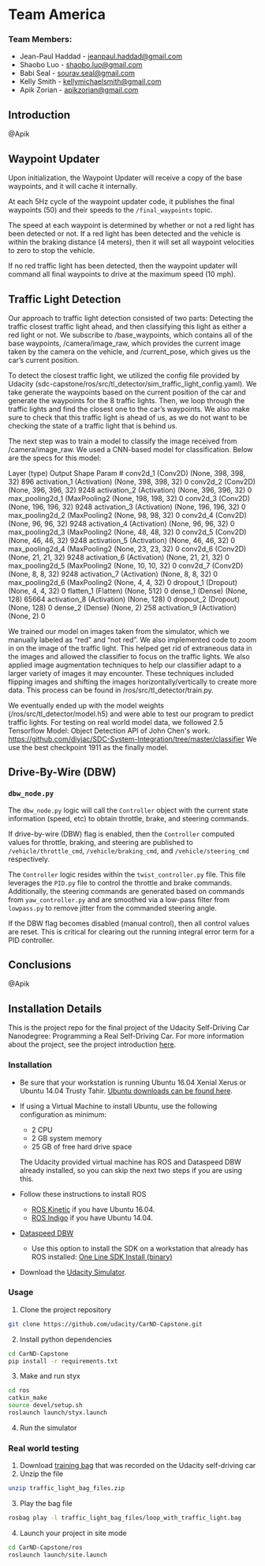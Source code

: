 # Team America

### Team Members:
* Jean-Paul Haddad - jeanpaul.haddad@gmail.com
* Shaobo Luo - shaobo.luo@gmail.com
* Babi Seal - sourav.seal@gmail.com
* Kelly Smith - kellymichaelsmith@gmail.com
* Apik Zorian - apikzorian@gmail.com

## Introduction
@Apik

## Waypoint Updater
Upon initialization, the Waypoint Updater will receive a copy of the base waypoints, and it will cache it internally.  

At each 5Hz cycle of the waypoint updater code, it publishes the final waypoints (50) and their speeds to the `/final_waypoints` topic.

The speed at each waypoint is determined by whether or not a red light has been detected or not.  If a red light has been detected and the vehicle is within the braking distance (4 meters), then it will set all waypoint velocities to zero to stop the vehicle.

If no red traffic light has been detected, then the waypoint updater will command all final waypoints to drive at the maximum speed (10 mph). 

## Traffic Light Detection
Our approach to traffic light detection consisted of two parts: Detecting the traffic closest traffic light ahead, and then classifying this light as either a red light or not.  We subscribe to /base_waypoints, which contains all of the base waypoints, /camera/image_raw, which provides the current image taken by the camera on the vehicle, and /current_pose, which gives us the car’s current position.  

To detect the closest traffic light, we utilized the config file provided by Udacity (sdc-capstone/ros/src/tl_detector/sim_traffic_light_config.yaml). We take generate the waypoints based on the current position of the car and generate the waypoints for the 8 traffic lights. Then, we loop through the traffic lights and find the closest one to the car’s waypoints. We also make sure to check that this traffic light is ahead of us, as we do not want to be checking the state of a traffic light that is behind us.

The next step was to train a model to classify the image received from /camera/image_raw. We used a CNN-based model for classification. Below are the specs for this model:

Layer (type)                 Output Shape              Param #
conv2d_1 (Conv2D)            (None, 398, 398, 32)      896
activation_1 (Activation)    (None, 398, 398, 32)      0
conv2d_2 (Conv2D)            (None, 396, 396, 32)      9248 
activation_2 (Activation)    (None, 396, 396, 32)      0
max_pooling2d_1 (MaxPooling2 (None, 198, 198, 32)      0
conv2d_3 (Conv2D)            (None, 196, 196, 32)      9248
activation_3 (Activation)    (None, 196, 196, 32)      0
max_pooling2d_2 (MaxPooling2 (None, 98, 98, 32)        0
conv2d_4 (Conv2D)            (None, 96, 96, 32)        9248
activation_4 (Activation)    (None, 96, 96, 32)        0
max_pooling2d_3 (MaxPooling2 (None, 48, 48, 32)        0
conv2d_5 (Conv2D)            (None, 46, 46, 32)        9248
activation_5 (Activation)    (None, 46, 46, 32)        0
max_pooling2d_4 (MaxPooling2 (None, 23, 23, 32)        0
conv2d_6 (Conv2D)            (None, 21, 21, 32)        9248
activation_6 (Activation)    (None, 21, 21, 32)        0
max_pooling2d_5 (MaxPooling2 (None, 10, 10, 32)        0
conv2d_7 (Conv2D)            (None, 8, 8, 32)          9248
activation_7 (Activation)    (None, 8, 8, 32)          0
max_pooling2d_6 (MaxPooling2 (None, 4, 4, 32)          0
dropout_1 (Dropout)          (None, 4, 4, 32)          0
flatten_1 (Flatten)          (None, 512)               0
dense_1 (Dense)              (None, 128)               65664
activation_8 (Activation)    (None, 128)               0
dropout_2 (Dropout)          (None, 128)               0
dense_2 (Dense)              (None, 2)                 258
activation_9 (Activation)    (None, 2)                 0
 

We trained our model on images taken from the simulator, which we manually labeled as “red” and “not red”. We also implemented code to zoom in on the image of the traffic light. This helped get rid of extraneous data in the images and allowed the classifier to focus on the traffic lights. We also applied image augmentation techniques to help our classifier adapt to a larger variety of images it may encounter. These techniques included flipping images and shifting the images horizontally/vertically to create more data. This process can be found in /ros/src/tl_detector/train.py. 

We eventually ended up with the model weights (/ros/src/tl_detector/model.h5) and were able to test our program to predict traffic lights. For testing on real world model data, we followed 2.5 Tensorflow Model: Object Detection API of John Chen's work. https://github.com/diyjac/SDC-System-Integration/tree/master/classifier We use the best checkpoint 1911 as the finally model.


## Drive-By-Wire (DBW)

### `dbw_node.py`

The `dbw_node.py` logic will call the `Controller` object with the current state information (speed, etc) to obtain throttle, brake, and steering commands.

If drive-by-wire (DBW) flag is enabled, then the `Controller` computed values for throttle, braking, and steering are published to `/vehicle/throttle_cmd`, `/vehicle/braking_cmd`, and `/vehicle/steering_cmd` respectively.

The `Controller` logic resides within the `twist_controller.py` file.  This file leverages the `PID.py` file to control the throttle and brake commands.  Additionally, the steering commands are generated based on commands from `yaw_controller.py` and are smoothed via a low-pass filter from `lowpass.py` to remove jitter from the commanded steering angle.

If the DBW flag becomes disabled (manual control), then all control values are reset.  This is critical for clearing out the running integral error term for a PID controller.

## Conclusions
@Apik


## Installation Details

This is the project repo for the final project of the Udacity Self-Driving Car Nanodegree: Programming a Real Self-Driving Car. For more information about the project, see the project introduction [here](https://classroom.udacity.com/nanodegrees/nd013/parts/6047fe34-d93c-4f50-8336-b70ef10cb4b2/modules/e1a23b06-329a-4684-a717-ad476f0d8dff/lessons/462c933d-9f24-42d3-8bdc-a08a5fc866e4/concepts/5ab4b122-83e6-436d-850f-9f4d26627fd9).

### Installation 

* Be sure that your workstation is running Ubuntu 16.04 Xenial Xerus or Ubuntu 14.04 Trusty Tahir. [Ubuntu downloads can be found here](https://www.ubuntu.com/download/desktop). 
* If using a Virtual Machine to install Ubuntu, use the following configuration as minimum:
  * 2 CPU
  * 2 GB system memory
  * 25 GB of free hard drive space
  
  The Udacity provided virtual machine has ROS and Dataspeed DBW already installed, so you can skip the next two steps if you are using this.

* Follow these instructions to install ROS
  * [ROS Kinetic](http://wiki.ros.org/kinetic/Installation/Ubuntu) if you have Ubuntu 16.04.
  * [ROS Indigo](http://wiki.ros.org/indigo/Installation/Ubuntu) if you have Ubuntu 14.04.
* [Dataspeed DBW](https://bitbucket.org/DataspeedInc/dbw_mkz_ros)
  * Use this option to install the SDK on a workstation that already has ROS installed: [One Line SDK Install (binary)](https://bitbucket.org/DataspeedInc/dbw_mkz_ros/src/81e63fcc335d7b64139d7482017d6a97b405e250/ROS_SETUP.md?fileviewer=file-view-default)
* Download the [Udacity Simulator](https://github.com/udacity/CarND-Capstone/releases/tag/v1.2).

### Usage

1. Clone the project repository
```bash
git clone https://github.com/udacity/CarND-Capstone.git
```

2. Install python dependencies
```bash
cd CarND-Capstone
pip install -r requirements.txt
```
3. Make and run styx
```bash
cd ros
catkin_make
source devel/setup.sh
roslaunch launch/styx.launch
```
4. Run the simulator

### Real world testing
1. Download [training bag](https://drive.google.com/file/d/0B2_h37bMVw3iYkdJTlRSUlJIamM/view?usp=sharing) that was recorded on the Udacity self-driving car
2. Unzip the file
```bash
unzip traffic_light_bag_files.zip
```
3. Play the bag file
```bash
rosbag play -l traffic_light_bag_files/loop_with_traffic_light.bag
```
4. Launch your project in site mode
```bash
cd CarND-Capstone/ros
roslaunch launch/site.launch
```

